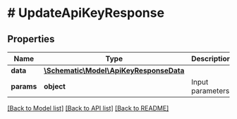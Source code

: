 # # UpdateApiKeyResponse

## Properties

Name | Type | Description | Notes
------------ | ------------- | ------------- | -------------
**data** | [**\Schematic\Model\ApiKeyResponseData**](ApiKeyResponseData.md) |  |
**params** | **object** | Input parameters |

[[Back to Model list]](../../README.md#models) [[Back to API list]](../../README.md#endpoints) [[Back to README]](../../README.md)
